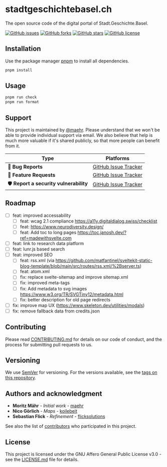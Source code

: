# stadtgeschichtebasel.ch

The open source code of the digital portal of Stadt.Geschichte.Basel.

[![GitHub issues](https://img.shields.io/github/issues/Stadt-Geschichte-Basel/stadtgeschichtebasel.ch.svg)](https://github.com/Stadt-Geschichte-Basel/stadtgeschichtebasel.ch/issues)
[![GitHub forks](https://img.shields.io/github/forks/Stadt-Geschichte-Basel/stadtgeschichtebasel.ch.svg)](https://github.com/Stadt-Geschichte-Basel/stadtgeschichtebasel.ch/network)
[![GitHub stars](https://img.shields.io/github/stars/Stadt-Geschichte-Basel/stadtgeschichtebasel.ch.svg)](https://github.com/Stadt-Geschichte-Basel/stadtgeschichtebasel.ch/stargazers)
[![GitHub license](https://img.shields.io/github/license/Stadt-Geschichte-Basel/stadtgeschichtebasel.ch.svg)](https://github.com/Stadt-Geschichte-Basel/stadtgeschichtebasel.ch/blob/main/LICENSE.md)

## Installation

Use the package manager [pnpm](https://pnpm.io/installation) to install all dependencies.

```bash
pnpm install
```

## Usage

```bash
pnpm run check
pnpm run format
```

## Support

This project is maintained by [@maehr](https://github.com/maehr). Please understand that we won't be able to provide individual support via email. We also believe that help is much more valuable if it's shared publicly, so that more people can benefit from it.

| Type                                   | Platforms                                                                                        |
| -------------------------------------- | ------------------------------------------------------------------------------------------------ |
| 🚨 **Bug Reports**                     | [GitHub Issue Tracker](https://github.com/Stadt-Geschichte-Basel/stadtgeschichtebasel.ch/issues) |
| 🎁 **Feature Requests**                | [GitHub Issue Tracker](https://github.com/Stadt-Geschichte-Basel/stadtgeschichtebasel.ch/issues) |
| 🛡 **Report a security vulnerability** | [GitHub Issue Tracker](https://github.com/Stadt-Geschichte-Basel/stadtgeschichtebasel.ch/issues) |

## Roadmap

- [ ] feat: improved accessability
  - [ ] feat: wcag 2.1 compliance <https://a11y.digitaldialog.swiss/checklist>
  - [ ] feat: <https://www.neurodiversity.design/>
  - [ ] feat: Add toc to long pages <https://toc.janosh.dev/?ref=madewithsvelte.com>
- [ ] feat: link to research data platform
- [ ] feat: lunr.js based search
- [ ] feat: improved SEO
  - [ ] feat: rss.xml (via <https://github.com/matfantinel/sveltekit-static-blog-template/blob/main/src/routes/rss.xml/%2Bserver.ts>)
  - [ ] feat: atom.xml
  - [ ] fix: replace svelte-sitemap and improve sitemap.xml
  - [ ] fix: improved meta-tags
  - [ ] fix: Add metadata to svg images <https://www.w3.org/TR/SVGTiny12/metadata.html>
  - [ ] fix: better description for old page redirects
- [ ] fix: improve map UX (https://www.skeleton.dev/utilities/modals)
- [ ] fix: remove fallback data from credits.json

## Contributing

Please read [CONTRIBUTING.md](CONTRIBUTING.md) for details on our code of conduct, and the process for submitting pull requests to us.

## Versioning

We use [SemVer](http://semver.org/) for versioning. For the versions available, see the [tags on this repository](https://github.com/Stadt-Geschichte-Basel/stadtgeschichtebasel.ch/tags).

## Authors and acknowledgment

- **Moritz Mähr** - _Initial work_ - [maehr](https://github.com/maehr)
- **Nico Görlich** - _Maps_ - [koilebeit](https://github.com/koilebeit)
- **Sebastian Flick** - _Refinement_ - [flicksolutions](https://github.com/flicksolutions)

See also the list of [contributors](https://github.com/Stadt-Geschichte-Basel/stadtgeschichtebasel.ch/graphs/contributors) who participated in this project.

## License

This project is licensed under the GNU Affero General Public License v3.0 - see the [LICENSE.md](LICENSE.md) file for details.
